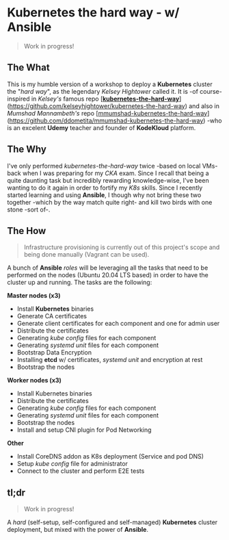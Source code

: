 # Kubernetes the hard way - w/ Ansible

> Work in progress!

## The What

This is my humble version of a workshop to deploy a **Kubernetes** cluster the "*hard way*", as the legendary *Kelsey Hightower* called it.
It is -of course- inspired in *Kelsey's* famous repo [**[kubernetes-the-hard-way](https://github.com/kelseyhightower/kubernetes-the-hard-way)**](https://github.com/kelseyhightower/kubernetes-the-hard-way) and also in *Mumshad Mannambeth's* repo [[mmumshad-kubernetes-the-hard-way](https://github.com/ddometita/mmumshad-kubernetes-the-hard-way)](https://github.com/ddometita/mmumshad-kubernetes-the-hard-way) -who is an excelent **Udemy** teacher and founder of **KodeKloud** platform.
## The Why
I've only performed *kubernetes-the-hard-way* twice -based on local VMs- back when I was preparing for my *CKA* exam. Since I recall that being a quite daunting task but incredibly rewarding knowledge-wise, I've been wanting to do it again in order to fortify my *K8s* skills.
Since I recently started learning and using **Ansible**, I though why not bring these two together -which by the way match quite right- and kill two birds with one stone -sort of-.
## The How

> Infrastructure provisioning is currently out of this project's scope and being done manually (Vagrant can be used).

A bunch of **Ansible** *roles* will be leveraging all the tasks that need to be performed on the nodes (Ubuntu 20.04 LTS based) in order to have the cluster up and running. 
The tasks are the following:

**Master nodes (x3)**

 - Install **Kubernetes** binaries
 - Generate CA certificates
 - Generate client certificates for each component and one for admin user
 - Distribute the certificates
 - Generating *kube config* files for each component
 - Generating *systemd unit* files for each component
 - Bootstrap Data Encryption
 - Installing **etcd** w/ certificates, *systemd unit* and encryption at rest
 - Bootstrap the nodes

**Worker nodes (x3)**
 - Install Kubernetes binaries
 - Distribute the certificates
 - Generating *kube config* files for each component
 - Generating *systemd unit* files for each component
 - Bootstrap the nodes
 - Install and setup CNI plugin for Pod Networking

**Other**

 - Install CoreDNS addon as K8s deployment (Service and pod DNS)
 - Setup *kube config* file for administrator
 - Connect to the cluster and perform E2E tests


## tl;dr

> Work in progress!

A *hard* (self-setup, self-configured and self-managed) **Kubernetes** cluster deployment, but mixed with the power of **Ansible**.

